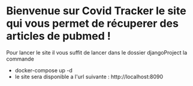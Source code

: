 # Bienvenue sur Covid Tracker le site qui vous permet de récuperer des articles de pubmed ! #

Pour lancer le site il vous suffit de lancer dans le dossier djangoProject la commande

* docker-compose up -d 
* le site sera disponible a l'url suivante : http://localhost:8090
